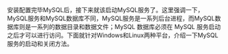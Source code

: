 

安装配置完毕MySQL后，接下来就该启动MySQL服务了。这里强调一下，MySQL服务和MySQL数据库不同，MySQL服务是一系列后台进程，而MySQL数据库则是一系列的数据目录和数据文件；MySQL 数据库必须在 MySQL 服务启动之后才可以进行访问。下面就针对Windows和Linux两种平台，介绍一下MySQL服务的启动和关闭方法。



